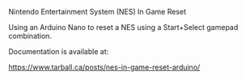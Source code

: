 Nintendo Entertainment System (NES) In Game Reset

Using an Arduino Nano to reset a NES using a Start+Select gamepad combination. 

Documentation is available at: 

https://www.tarball.ca/posts/nes-in-game-reset-arduino/
